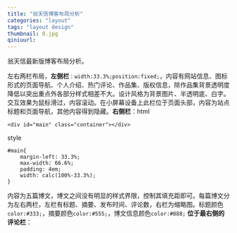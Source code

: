 ```yaml
---
title: "翁天信博客布局分析"
categories: "layout"
tags: "layout design"
thumbnail: 8.jpg
qiniuurl: 
---
```

翁天信最新版博客布局分析。
<!--more-->

左右两栏布局，**左侧栏**`：width:33.3%;position:fixed;`，内容有网站信息、图标形式的页面导航、个人介绍、热门评论、作品集、版权信息，除作品集背景透明度降低以突出重点外各部分样式相差不大。设计风格为背景图片、半透明底、白字。交互效果为鼠标滑过，内容滚动。在小屏幕设备上此栏位于页面头部，内容为站点标题和页面导航，其他内容得到隐藏。**右侧栏**：html

	<div id="main" class="container"></div>

style

	#main{
		margin-left: 33.3%;
		max-width: 66.6%;
		padding: 4em;
		width: calc(100%-33.3%);
	}

内容为五篇博文，博文之间没有明显的样式界限，控制其填充距即可。每篇博文分为左右两栏，左栏有标题、摘要、发布时间、评论数，右栏为缩略图。标题颜色`color:#333;`，摘要颜色`color:#555;`，博文信息颜色`color:#888;`
**位于最右侧的评论栏**：
